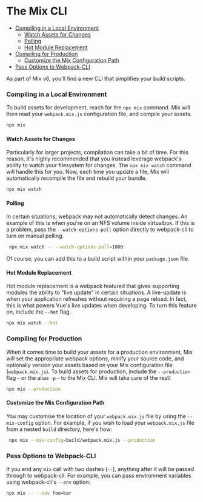 # The Mix CLI

- [Compiling in a Local Environment](#compiling-in-a-local-environment)
    - [Watch Assets for Changes](#watch-assets-for-changes)
    - [Polling](#polling)
    - [Hot Module Replacement](#hot-module-replacement)
- [Compiling for Production](#compiling-for-production)
    - [Customize the Mix Configuration Path](#customize-the-mix-configuration-path)
- [Pass Options to Webpack-CLI](#pass-options-to-webpack-cli)


As part of Mix v6, you'll find a new CLI that simplifies your build scripts.

### Compiling in a Local Environment


To build assets for development, reach for the `npx mix` command. Mix will then read your `webpack.mix.js` configuration file, and compile your assets.

```bash
npx mix
```

#### Watch Assets for Changes

Particularly for larger projects, compilation can take a bit of time. For this reason, it's highly recommended that you instead leverage webpack's ability to watch your filesystem for changes. The `npx mix watch` command will handle this for you. Now, each time you update a file, Mix will automatically recompile the file and rebuild your bundle.

```bash
npx mix watch
```

#### Polling

In certain situations, webpack may not automatically detect changes. An example of this is when you're on an NFS volume inside virtualbox. If this is a problem, pass the `--watch-options-poll` option directly to webpack-cli to turn on manual polling.

```bash
 npx mix watch -- --watch-options-poll=1000
```

Of course, you can add this to a build script within your `package.json` file.

#### Hot Module Replacement

Hot module replacement is a webpack featured that gives supporting modules the ability to "live update" in certain situations. A live-update is when your application refreshes without requiring a page reload. In fact, this is what powers Vue's live updates when developing. To turn this feature on, include the `--hot` flag.

```bash
npx mix watch --hot
```

### Compiling for Production

When it comes time to build your assets for a production environment, Mix will set the appropriate webpack options, minify your source code, and optionally version your assets based on your Mix configuration file (`webpack.mix.js`). To build assets for production, include the `--production` flag - or the alias `-p` - to the Mix CLI. Mix will take care of the rest!

```bash
npx mix --production
```

#### Customize the Mix Configuration Path

You may customise the location of your `webpack.mix.js` file by using the `--mix-config` option. For example, if you wish to load your `webpack.mix.js` file from a nested `build` directory, here's how:

```bash
 npx mix --mix-config=build/webpack.mix.js --production
```

### Pass Options to Webpack-CLI

If you end any `mix` call with two dashes (`--`), anything after it will be passed through to webpack-cli. For example, you can pass environment variables using webpack-cli's `--env` option:

```bash
npx mix -- --env foo=bar
```
